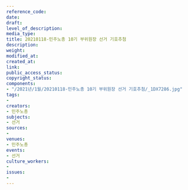 ```yaml
---
reference_code: 
date: 
draft: 
level_of_description: 
media_type: 
title: 20210118-민주노총 10기 부위원장 선거 기호추첨
description: 
weight: 
modified_at: 
created_at: 
link: 
public_access_status: 
copyright_status: 
components:
- "/2021년/1월/20210118-민주노총 10기 부위원장 선거 기호추첨/_1DX7286.jpg"
tags:
- 
creators:
- 민주노총
subjects:
- 선거
sources:
- 
venues:
- 민주노총
events:
- 선거
culture_workers:
- 
issues:
- 
---
```

